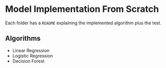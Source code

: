 # Model Implementation From Scratch

Each folder has a `README` explaining the implemented algorithm plus the test.

## Algorithms

- Linear Regression
- Logistic Regression
- Decision Forest
